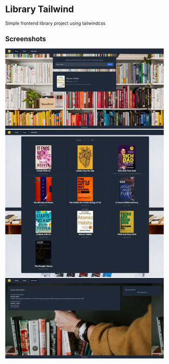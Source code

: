 # Library Tailwind

Simple frontend library project using tailwindcss

## Screenshots

![image](./assets/library-screen.jpeg)
![image](./assets/books-screen.jpeg)
![image](./assets/information-screen.jpeg)
